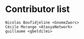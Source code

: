 # Contributor list

```
Nicolas Boufidjeline <GnomeZworc>
Cécile Morange <AtaxyaNetwork>
guillaume <gbeldilmi>
```
